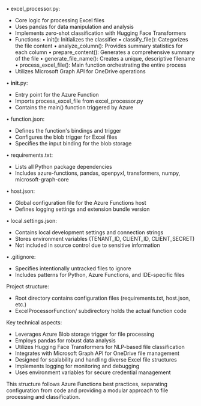 
• excel_processor.py:
  - Core logic for processing Excel files
  - Uses pandas for data manipulation and analysis
  - Implements zero-shot classification with Hugging Face Transformers
  - Functions:
    • init(): Initializes the classifier
    • classify_file(): Categorizes the file content
    • analyze_column(): Provides summary statistics for each column
    • prepare_content(): Generates a comprehensive summary of the file
    • generate_file_name(): Creates a unique, descriptive filename
    • process_excel_file(): Main function orchestrating the entire process
  - Utilizes Microsoft Graph API for OneDrive operations

• __init__.py:
  - Entry point for the Azure Function
  - Imports process_excel_file from excel_processor.py
  - Contains the main() function triggered by Azure

• function.json:
  - Defines the function's bindings and trigger
  - Configures the blob trigger for Excel files
  - Specifies the input binding for the blob storage

• requirements.txt:
  - Lists all Python package dependencies
  - Includes azure-functions, pandas, openpyxl, transformers, numpy, microsoft-graph-core

• host.json:
  - Global configuration file for the Azure Functions host
  - Defines logging settings and extension bundle version

• local.settings.json:
  - Contains local development settings and connection strings
  - Stores environment variables (TENANT_ID, CLIENT_ID, CLIENT_SECRET)
  - Not included in source control due to sensitive information

• .gitignore:
  - Specifies intentionally untracked files to ignore
  - Includes patterns for Python, Azure Functions, and IDE-specific files

Project structure:
- Root directory contains configuration files (requirements.txt, host.json, etc.)
- ExcelProcessorFunction/ subdirectory holds the actual function code

Key technical aspects:
- Leverages Azure Blob storage trigger for file processing
- Employs pandas for robust data analysis
- Utilizes Hugging Face Transformers for NLP-based file classification
- Integrates with Microsoft Graph API for OneDrive file management
- Designed for scalability and handling diverse Excel file structures
- Implements logging for monitoring and debugging
- Uses environment variables for secure credential management

This structure follows Azure Functions best practices, separating configuration from code and providing a modular approach to file processing and classification.
